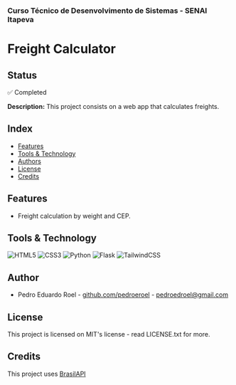 ### Curso Técnico de Desenvolvimento de Sistemas - SENAI Itapeva

# Freight Calculator

## Status

✅ Completed

**Description:**
This project consists on a web app that calculates freights.

## Index
* [Features](#features)
* [Tools & Technology](#tools--technology)
* [Authors](#authors)
* [License](#license)
* [Credits](#credits)

## Features
 - Freight calculation by weight and CEP.
 
## Tools & Technology

![HTML5](https://img.shields.io/badge/HTML5-E34F26?style=for-the-badge&logo=html5&logoColor=white)
![CSS3](https://img.shields.io/badge/CSS3-1572B6?style=for-the-badge&logo=css3&logoColor=white)
![Python](https://img.shields.io/badge/Python-FFD43B?style=for-the-badge&logo=python&logoColor=blue)
![Flask](https://img.shields.io/badge/Flask-222222?style=for-the-badge&logo=flask&logoColor=white)
![TailwindCSS](https://img.shields.io/badge/Tailwind_CSS-38B2AC?style=for-the-badge&logo=tailwind-css&logoColor=white)

## Author

- Pedro Eduardo Roel - [github.com/pedroeroel](https://github.com/pedroeroel) - pedroedroel@gmail.com

## License

This project is licensed on MIT's license - read LICENSE.txt for more.

## Credits

This project uses [BrasilAPI](https://brasilapi.com.br)